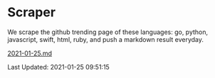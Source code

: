 # Scraper

We scrape the github trending page of these languages: go, python, javascript, swift, html, ruby, and push a markdown result everyday.

[2021-01-25.md](https://github.com/henson/Scraper/blob/master/2021-01-25.md)

Last Updated: 2021-01-25 09:51:15